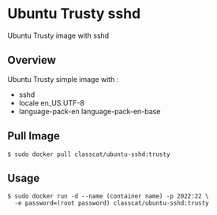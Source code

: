 # Ubuntu Trusty sshd

Ubuntu Trusty image with sshd

## Overview

Ubuntu Trusty simple image with :  

+ sshd
+ locale en_US.UTF-8
+ language-pack-en language-pack-en-base

## Pull Image

```
$ sudo docker pull classcat/ubuntu-sshd:trusty
```

## Usage

```
$ sudo docker run -d --name (container name) -p 2022:22 \  
  -e password=(root password) classcat/ubuntu-sshd:trusty
```
